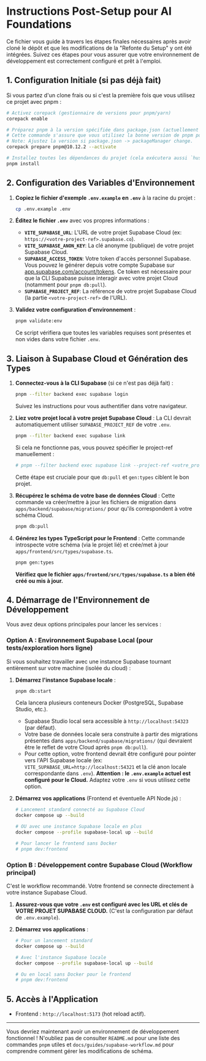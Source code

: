 # Instructions Post-Setup pour AI Foundations

Ce fichier vous guide à travers les étapes finales nécessaires après avoir cloné le dépôt et que les modifications de la "Refonte du Setup" y ont été intégrées. Suivez ces étapes pour vous assurer que votre environnement de développement est correctement configuré et prêt à l'emploi.

## 1. Configuration Initiale (si pas déjà fait)

Si vous partez d'un clone frais ou si c'est la première fois que vous utilisez ce projet avec pnpm :

```bash
# Activez corepack (gestionnaire de versions pour pnpm/yarn)
corepack enable

# Préparez pnpm à la version spécifiée dans package.json (actuellement pnpm@10.12.2)
# Cette commande s'assure que vous utilisez la bonne version de pnpm pour ce projet.
# Note: Ajustez la version si package.json -> packageManager change.
corepack prepare pnpm@10.12.2 --activate

# Installez toutes les dépendances du projet (cela exécutera aussi `husky install`)
pnpm install
```

## 2. Configuration des Variables d'Environnement

1.  **Copiez le fichier d'exemple `.env.example` en `.env`** à la racine du projet :

    ```bash
    cp .env.example .env
    ```

2.  **Éditez le fichier `.env`** avec vos propres informations :
    - **`VITE_SUPABASE_URL`**: L'URL de votre projet Supabase Cloud (ex: `https://<votre-project-ref>.supabase.co`).
    - **`VITE_SUPABASE_ANON_KEY`**: La clé anonyme (publique) de votre projet Supabase Cloud.
    - **`SUPABASE_ACCESS_TOKEN`**: Votre token d'accès personnel Supabase. Vous pouvez le générer depuis votre compte Supabase sur [app.supabase.com/account/tokens](https://app.supabase.com/account/tokens). Ce token est nécessaire pour que la CLI Supabase puisse interagir avec votre projet Cloud (notamment pour `pnpm db:pull`).
    - **`SUPABASE_PROJECT_REF`**: La référence de votre projet Supabase Cloud (la partie `<votre-project-ref>` de l'URL).

3.  **Validez votre configuration d'environnement** :
    ```bash
    pnpm validate:env
    ```
    Ce script vérifiera que toutes les variables requises sont présentes et non vides dans votre fichier `.env`.

## 3. Liaison à Supabase Cloud et Génération des Types

1.  **Connectez-vous à la CLI Supabase** (si ce n'est pas déjà fait) :

    ```bash
    pnpm --filter backend exec supabase login
    ```

    Suivez les instructions pour vous authentifier dans votre navigateur.

2.  **Liez votre projet local à votre projet Supabase Cloud** :
    La CLI devrait automatiquement utiliser `SUPABASE_PROJECT_REF` de votre `.env`.

    ```bash
    pnpm --filter backend exec supabase link
    ```

    Si cela ne fonctionne pas, vous pouvez spécifier le project-ref manuellement :

    ```bash
    # pnpm --filter backend exec supabase link --project-ref <votre_project_ref_ici>
    ```

    Cette étape est cruciale pour que `db:pull` et `gen:types` ciblent le bon projet.

3.  **Récupérez le schéma de votre base de données Cloud** :
    Cette commande va créer/mettre à jour les fichiers de migration dans `apps/backend/supabase/migrations/` pour qu'ils correspondent à votre schéma Cloud.

    ```bash
    pnpm db:pull
    ```

4.  **Générez les types TypeScript pour le Frontend** :
    Cette commande introspecte votre schéma (via le projet lié) et crée/met à jour `apps/frontend/src/types/supabase.ts`.
    ```bash
    pnpm gen:types
    ```
    **Vérifiez que le fichier `apps/frontend/src/types/supabase.ts` a bien été créé ou mis à jour.**

## 4. Démarrage de l'Environnement de Développement

Vous avez deux options principales pour lancer les services :

### Option A : Environnement Supabase Local (pour tests/exploration hors ligne)

Si vous souhaitez travailler avec une instance Supabase tournant entièrement sur votre machine (isolée du cloud) :

1.  **Démarrez l'instance Supabase locale** :

    ```bash
    pnpm db:start
    ```

    Cela lancera plusieurs conteneurs Docker (PostgreSQL, Supabase Studio, etc.).
    - Supabase Studio local sera accessible à `http://localhost:54323` (par défaut).
    - Votre base de données locale sera construite à partir des migrations présentes dans `apps/backend/supabase/migrations/` (qui devraient être le reflet de votre Cloud après `pnpm db:pull`).
    - Pour cette option, votre frontend devrait être configuré pour pointer vers l'API Supabase locale (ex: `VITE_SUPABASE_URL=http://localhost:54321` et la clé anon locale correspondante dans `.env`). **Attention : le `.env.example` actuel est configuré pour le Cloud.** Adaptez votre `.env` si vous utilisez cette option.

2.  **Démarrez vos applications** (Frontend et éventuelle API Node.js) :

    ```bash
    # Lancement standard connecté au Supabase Cloud
    docker compose up --build

    # OU avec une instance Supabase locale en plus
    docker compose --profile supabase-local up --build

    # Pour lancer le frontend sans Docker
    # pnpm dev:frontend
    ```

### Option B : Développement contre Supabase Cloud (Workflow principal)

C'est le workflow recommandé. Votre frontend se connecte directement à votre instance Supabase Cloud.

1.  **Assurez-vous que votre `.env` est configuré avec les URL et clés de VOTRE PROJET SUPABASE CLOUD.** (C'est la configuration par défaut de `.env.example`).

2.  **Démarrez vos applications** :

    ```bash
    # Pour un lancement standard
    docker compose up --build

    # Avec l'instance Supabase locale
    docker compose --profile supabase-local up --build

    # Ou en local sans Docker pour le frontend
    # pnpm dev:frontend
    ```

## 5. Accès à l'Application

- Frontend : `http://localhost:5173` (hot reload actif).

---

Vous devriez maintenant avoir un environnement de développement fonctionnel !
N'oubliez pas de consulter `README.md` pour une liste des commandes `pnpm` utiles et `docs/guides/supabase-workflow.md` pour comprendre comment gérer les modifications de schéma.
